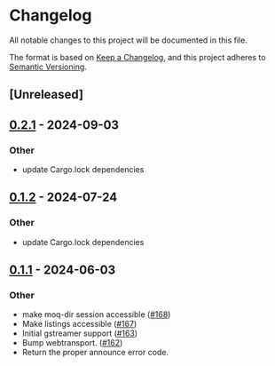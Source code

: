 # Changelog
All notable changes to this project will be documented in this file.

The format is based on [Keep a Changelog](https://keepachangelog.com/en/1.0.0/),
and this project adheres to [Semantic Versioning](https://semver.org/spec/v2.0.0.html).

## [Unreleased]

## [0.2.1](https://github.com/kixelated/moq-rs/compare/moq-dir-v0.2.0...moq-dir-v0.2.1) - 2024-09-03

### Other
- update Cargo.lock dependencies

## [0.1.2](https://github.com/kixelated/moq-rs/compare/moq-dir-v0.1.1...moq-dir-v0.1.2) - 2024-07-24

### Other
- update Cargo.lock dependencies

## [0.1.1](https://github.com/kixelated/moq-rs/compare/moq-dir-v0.1.0...moq-dir-v0.1.1) - 2024-06-03

### Other
- make moq-dir session accessible ([#168](https://github.com/kixelated/moq-rs/pull/168))
- Make listings accessible ([#167](https://github.com/kixelated/moq-rs/pull/167))
- Initial gstreamer support ([#163](https://github.com/kixelated/moq-rs/pull/163))
- Bump webtransport. ([#162](https://github.com/kixelated/moq-rs/pull/162))
- Return the proper announce error code.
